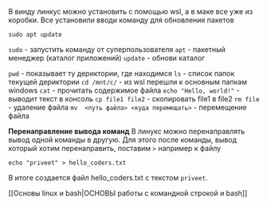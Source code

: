 В винду линкус можно установить с помощью wsl, а в маке все уже из коробки. 
Все установили вводи команду для обновления пакетов
```
sudo apt update
```
`sudo` - запустить команду от суперпользователя
`apt` - пакетный менеджер (каталог приложений)
`update` - обнови каталог 

`pwd` - показывает ту дериктории, где находимся
`ls` - список папок текущей дериктории
`cd /mnt/c/` - из wsl перешли к основным папкам windows
`cat` - прочитать содержимое файла
`echo "Hello, world!"` - выводит текст в консоль 
`cp file1 file2` - скопировать file1 в file2
`rm file` - удаление файла
`mv  <путь файла> <куда перемещать>` - перемещение файла

**Перенаправление вывода команд**
В линукс можно перенаправлять вывод одной команды в другую. Для этого после команды, вывод который хотим перенаправить, поставим `>` например к файлу
```
echo "priveet" > hello_coders.txt
```
В итоге создается файл hello_coders.txt с текстом `priveet`.

[[Основы linux и bash|ОСНОВЫ работы с командной строкой и bash]]
